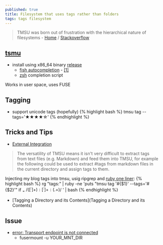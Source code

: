 ```yaml
---
published: true
title: Filesystem that uses tags rather than folders
tags: tags filesystem
---
```

> TMSU was born out of frustration with the hierarchical nature of filesystems - [Home](https://tmsu.org/) / [Stackoverflow](https://stackoverflow.com/questions/3263036/file-system-that-uses-tags-rather-than-folders)

## [tsmu](https://github.com/oniony/TMSU)
- install using x86_64 binary [release](https://github.com/oniony/TMSU/releases)
	- [fish autocompletion](https://github.com/0ion9/fish_tmsu) - [\[1\]](https://github.com/oniony/TMSU/issues/169)
	- [zsh](https://github.com/oniony/TMSU/blob/master/misc/zsh/_tmsu) completion script

Works in user space, uses FUSE

## Tagging
- support unicode tags (hopefully)
{% highlight bash %}
tmsu tag <file> --tags='★★★★☆'
{% endhighlight %}

## Tricks and Tips
- [External Integration](https://github.com/oniony/TMSU/wiki/Tricks-and-Tips#external-integration)
> The versatility of TMSU means it isn't very difficult to extract tags from text files (e.g. Markdown) and feed them into TMSU, for example the following could be used to extract #tags from markdown files in the current directory and assign tags to them.

Injecting my blog tags into tmsu, usig ripgrep and [ruby one liner](2020-07-26-ruby-one-liner):
{% highlight bash %}
rg "tags:" | ruby -ne 'puts "tmsu tag \'#{$1}\' --tags=\'#{$2}\'" if $_ =~ /([^:]+):[^:]+:(.+)$/ ' | bash
{% endhighlight %}

- [Tagging a Directory and its Contents](Tagging a Directory and its Contents)

## Issue
- [error: Transport endpoint is not connected](https://stackoverflow.com/a/19920009/51386)
	- fusermount -u YOUR_MNT_DIR
